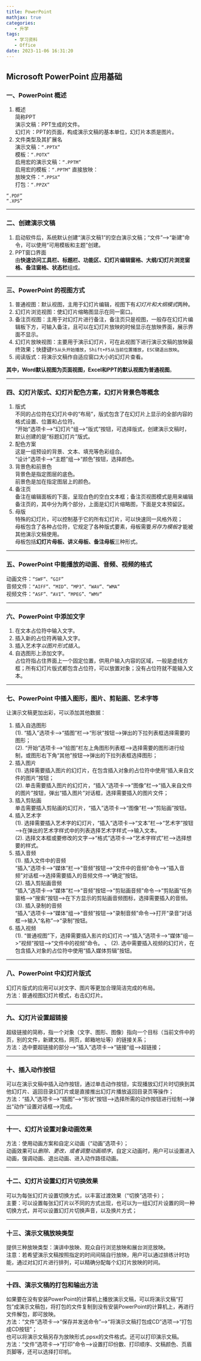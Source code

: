 ```yaml
---
title: PowerPoint
mathjax: true
categories:
   - 升学
tags:
   - 学习资料
   - Office
date: 2023-11-06 16:31:20
---
```


## Microsoft PowerPoint 应用基础
### 一、PowerPoint 概述
1. 概述   
简称PPT  
演示文稿：PPT生成的文件。  
幻灯片：PPT的页面，构成演示文稿的基本单位，幻灯片本质是图片。  
2. 文件类型及其扩展名  
演示文稿：`“.PPTX”`  
模板：`“.POTX”`  
启用宏的演示文稿：`“.PPTM”`  
启用宏的模板：`“.PPTM”`
直接放映：  
放映文件：`“.PPSX”`  
打包：`“.PPZX”`  

`“.PDF”`  
`“.XPS”`  

---
### 二、创建演示文稿
1. 启动软件后，系统默认创建“演示文稿1”的空白演示文稿；“文件”—>“新建”命令，可以使用“可用模板和主题”创建。   
2. PPT窗口界面  
由**快速访问工具栏、标题栏、功能区、幻灯片编辑窗格、大纲/幻灯片浏览窗格、备注窗格、状态栏**组成。  

---
### 三、PowerPoint 的视图方式 
1. 普通视图：默认视图，主用于幻灯片编辑，视图下有*幻灯片和大纲模式*两种。  
2. 幻灯片浏览视图：使幻灯片缩略图显示在同一窗口。  
3. 备注页视图：主用于对幻灯片进行备注，备注页只是视图，一般存在幻灯片编辑板下方，可输入备注，且可以在幻灯片放映的时候显示在放映界面，展示界面不显示。  
4. 幻灯片放映视图：主要用于演示幻灯片，可在此视图下进行演示文稿的放映最终效果；快捷键`F5从头开始播放`，`Shift+F5从当前位置播放`，`ESC键退出放映`。  
5. 阅读版式：将演示文稿作自适应窗口大小的幻灯片查看。  

**其中，Word默认视图为页面视图，Excel和PPT的默认视图为普通视图**。  

---
### 四、幻灯片版式、幻灯片配色方案，幻灯片背景色等概念
1. 版式  
不同的占位符在幻灯片中的“布局”，版式包含了在幻灯片上显示的全部内容的格式设置、位置和占位符。  
“开始”选项卡—>“幻灯片”组—>“版式”按钮，可选择版式，创建演示文稿时，默认创建的是“标题幻灯片”版式。  
2. 配色方案  
这是一组预设的背景、文本、填充等色彩组合。  
“设计”选项卡—>“主题”组—>“颜色”按钮，选择颜色。
3. 背景色和前景色  
背景色是指定图层的底色。  
前景色是加在指定图层上的颜色。  
4. 备注页  
备注在编辑面板的下面，呈现白色的空白文本框；备注页视图模式是用来编辑备注页的，其中分为两个部分，上面是幻灯片缩略图，下面是文本预留区。    
5. 母版  
特殊的幻灯片，可以控制基于它的所有幻灯片，可以快速同一风格外观；  
母板包含了各种占位符，它规定了各种版式要素，母板需要*另存为模板*才能被其他演示文稿使用。  
母板包括**幻灯片母板、讲义母板、备注母板**三种形式。  

---
### 五、PowerPoint 中能播放的动画、音频、视频的格式
动画文件：`“SWF”、“GIF”`  
音频文件：`“AIFF”、“MID”、“MP3”、“WAV”、“WMA”`  
视频文件：`“ASF”、“AVI”、“MPEG”、“WMV”`    

---
### 六、PowerPoint 中添加文字
1. 在文本占位符中输入文字。  
2. 插入新的占位符再输入文字。  
3. 插入艺术字*以图片形式插入*。   
4. 自选图形上添加文字。  
占位符指占住界面上一个固定位置，供用户输入内容的区域，一般是虚线方框；所有幻灯片版式都包含占位符，可以放置对象；没有占位符就不能输入文本。  

---
### 七、PowerPoint 中插入图形，图片、剪贴画、艺术字等
让演示文稿更加出彩，可以添加其他数据：
1. 插入自选图形  
   (1). “插入”选项卡—>“插图”栏—>“形状”按钮—>弹出的下拉列表框选择需要的图形；  
   (2). “开始”选项卡—>“绘图”栏左上角图形列表框—>选择需要的图形进行绘制，或图形右下角“其他”按钮—>弹出的下拉列表框选择图形；  
2. 插入图片  
   (1). 选择需要插入图片的幻灯片，在包含插入对象的占位符中使用“插入来自文件的图片”按钮；  
   (2). 单击需要插入图片的幻灯片，“插入”选项卡—>“图像”栏—>“插入来自文件的图片”按钮，弹出“插入图片”对话框，选择需要插入的图片文件；  
3. 插入剪贴画  
单击需要插入剪贴画的幻灯片，“插入”选项卡—>“图像”栏—>“剪贴画”按钮。
4. 插入艺术字  
   (1). 选择需要插入艺术字的幻灯片，“插入”选项卡—>“文本”栏—>“艺术字”按钮—>在弹出的艺术字样式中的列表选择艺术字样式—>输入文本。  
   (2). 选择文本框或要修改的文字—>“格式”选项卡—>“艺术字样式”栏—>选择想要的样式。  
5. 插入音频  
   (1). 插入文件中的音频  
“插入”选项卡—>“媒体”栏—>“音频”按钮—>“文件中的音频”命令—>“插入音频”对话框—>选择需要插入的音频文件—>“确定”按钮。  
   (2). 插入剪贴画音频  
“插入”选项卡—>“媒体”栏—>“音频”按钮—>“剪贴画音频”命令—>“剪贴画”任务窗格—>“搜索”按钮—>在下方显示的剪贴画音频图标，选择需要插入的音频。  
   (3). 插入录制的音频  
“插入”选项卡—>“媒体”组—>“音频”按钮—>“录制音频”命令—>打开“录音”对话框—>输入“名称”—>“录制”按钮。  
6. 插入视频  
   (1). “普通视图”下，选择需要插入影片的幻灯片—>“插入”选项卡—>“媒体”组—>“视频”按钮—>“文件中的视频”命令。  、
   (2). 选中需要插入视频的幻灯片，在包含插入对象的占位符中使用“插入媒体剪辑”按钮。  

---
### 八、PowerPoint 中幻灯片版式
幻灯片版式的应用可以对文字、图片等更加合理简洁完成的布局。  
方法：普通视图幻灯片模式，右击幻灯片。  

---
### 九、幻灯片设置超链接
超级链接的简称，指一个对象（文字、图形、图像）指向一个目标（当前文件中的页，别的文件，新建文档，网页，邮箱地址等）的链接关系；  
方法：选中要超链接的部分—>“插入”选项卡—>“链接”组—>超链接；  

---
### 十、插入动作按钮
可以在演示文稿中插入动作按钮，通过单击动作按钮，实现播放幻灯片时切换到其他幻灯片、返回目录幻灯片或是直接推出幻灯片播放返回目录页等操作；  
方法：“插入”选项卡—>“插图”—>“形状”按钮—>选择所需的动作按钮进行绘制—>弹出“动作”设置对话框—>完成。  

---
### 十一、幻灯片设置对象动画效果
方法：使用动画方案和自定义动画（“动画”选项卡）；  
动画效果可以*删除、更改，或者调整动画顺序*，自定义动画时，用户可以设置进入动画，强调动画、退出动画、进入动作路径动画。  

---
### 十二、幻灯片设置幻灯片切换效果
可以为每张幻灯片设置切换方式，以丰富过渡效果（“切换”选项卡）；  
主要：可以设置每张幻灯片以不同的方式出现，也可以为一组幻灯片设置的同一种切换方式，并可以设置幻灯片切换声音，以及换片方式；  

---
### 十三、演示文稿放映类型
提供三种放映类型：演讲中放映、观众自行浏览放映和展台浏览放映。  
注意：若希望演示文稿按照指定的时间间隔自行放映，用户可以通过排练计时功能，通过对幻灯片进行排列，可以精确分配每个幻灯片放映的时间。  

---
### 十四、演示文稿的打包和输出方法
如果要在没有安装PowerPoint的计算机上播放演示文稿，可以将演示文稿“打包”成演示文稿包，将打包的文件复制到没有安装PowerPoint的计算机上，再进行文件解包，即可放映。  
方法：“文件”选项卡—>“保存并发送命令”—>“将演示文稿打包成CD”选项—>“打包成CD按钮”；  
也可以将演示文稿另存为放映形式.ppsx的文件格式。还可以打印演示文稿。  
方法：“文件”选项卡—>“打印”命令—>设置打印份数、打印顺序、文稿颜色、页眉页脚等，还可以选择打印机。  
